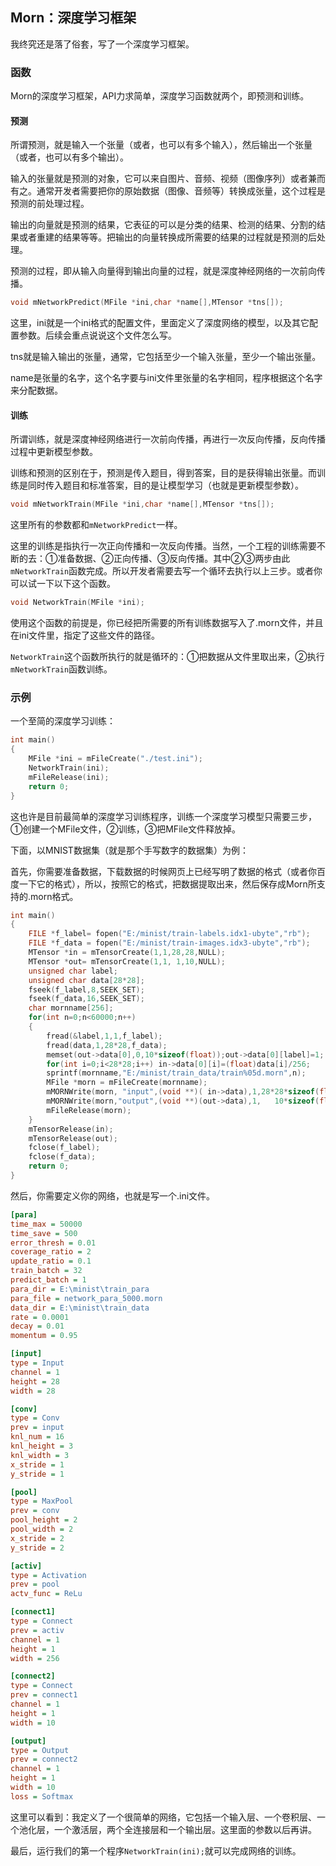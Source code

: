 ## Morn：深度学习框架

我终究还是落了俗套，写了一个深度学习框架。



### 函数

Morn的深度学习框架，API力求简单，深度学习函数就两个，即预测和训练。



#### 预测

所谓预测，就是输入一个张量（或者，也可以有多个输入），然后输出一个张量（或者，也可以有多个输出）。

输入的张量就是预测的对象，它可以来自图片、音频、视频（图像序列）或者兼而有之。通常开发者需要把你的原始数据（图像、音频等）转换成张量，这个过程是预测的前处理过程。

输出的向量就是预测的结果，它表征的可以是分类的结果、检测的结果、分割的结果或者重建的结果等等。把输出的向量转换成所需要的结果的过程就是预测的后处理。

预测的过程，即从输入向量得到输出向量的过程，就是深度神经网络的一次前向传播。

```c
void mNetworkPredict(MFile *ini,char *name[],MTensor *tns[]);
```

这里，ini就是一个ini格式的配置文件，里面定义了深度网络的模型，以及其它配置参数。后续会重点说说这个文件怎么写。

tns就是输入输出的张量，通常，它包括至少一个输入张量，至少一个输出张量。

name是张量的名字，这个名字要与ini文件里张量的名字相同，程序根据这个名字来分配数据。



#### 训练

所谓训练，就是深度神经网络进行一次前向传播，再进行一次反向传播，反向传播过程中更新模型参数。

训练和预测的区别在于，预测是传入题目，得到答案，目的是获得输出张量。而训练是同时传入题目和标准答案，目的是让模型学习（也就是更新模型参数）。

```c
void mNetworkTrain(MFile *ini,char *name[],MTensor *tns[]);
```

这里所有的参数都和`mNetworkPredict`一样。

这里的训练是指执行一次正向传播和一次反向传播。当然，一个工程的训练需要不断的去：①准备数据、②正向传播、③反向传播。其中②③两步由此`mNetworkTrain`函数完成。所以开发者需要去写一个循环去执行以上三步。或者你可以试一下以下这个函数。

```c
void NetworkTrain(MFile *ini);
```

使用这个函数的前提是，你已经把所需要的所有训练数据写入了.morn文件，并且在ini文件里，指定了这些文件的路径。

`NetworkTrain`这个函数所执行的就是循环的：①把数据从文件里取出来，②执行`mNetworkTrain`函数训练。



### 示例

一个至简的深度学习训练：

```c
int main()
{
    MFile *ini = mFileCreate("./test.ini");
    NetworkTrain(ini);
    mFileRelease(ini);
    return 0;
}
```

这也许是目前最简单的深度学习训练程序，训练一个深度学习模型只需要三步，①创建一个MFile文件，②训练，③把MFile文件释放掉。

下面，以MNIST数据集（就是那个手写数字的数据集）为例：

首先，你需要准备数据，下载数据的时候网页上已经写明了数据的格式（或者你百度一下它的格式），所以，按照它的格式，把数据提取出来，然后保存成Morn所支持的.morn格式。

```c
int main()
{
    FILE *f_label= fopen("E:/minist/train-labels.idx1-ubyte","rb");
    FILE *f_data = fopen("E:/minist/train-images.idx3-ubyte","rb");
    MTensor *in = mTensorCreate(1,1,28,28,NULL);
    MTensor *out= mTensorCreate(1,1, 1,10,NULL);
    unsigned char label;
    unsigned char data[28*28];
    fseek(f_label,8,SEEK_SET);
    fseek(f_data,16,SEEK_SET);
    char mornname[256];
    for(int n=0;n<60000;n++)
    {
        fread(&label,1,1,f_label);
        fread(data,1,28*28,f_data);
        memset(out->data[0],0,10*sizeof(float));out->data[0][label]=1;
        for(int i=0;i<28*28;i++) in->data[0][i]=(float)data[i]/256;
        sprintf(mornname,"E:/minist/train_data/train%05d.morn",n);
        MFile *morn = mFileCreate(mornname);
        mMORNWrite(morn, "input",(void **)( in->data),1,28*28*sizeof(float));
        mMORNWrite(morn,"output",(void **)(out->data),1,   10*sizeof(float));
        mFileRelease(morn);
    }
    mTensorRelease(in);
    mTensorRelease(out);
    fclose(f_label);
    fclose(f_data);
    return 0;
}
```

然后，你需要定义你的网络，也就是写一个.ini文件。

```ini
[para]
time_max = 50000
time_save = 500
error_thresh = 0.01
coverage_ratio = 2
update_ratio = 0.1
train_batch = 32
predict_batch = 1
para_dir = E:\minist\train_para
para_file = network_para_5000.morn
data_dir = E:\minist\train_data
rate = 0.0001
decay = 0.01
momentum = 0.95

[input]
type = Input
channel = 1
height = 28
width = 28

[conv]
type = Conv
prev = input
knl_num = 16
knl_height = 3
knl_width = 3
x_stride = 1
y_stride = 1

[pool]
type = MaxPool
prev = conv
pool_height = 2
pool_width = 2
x_stride = 2
y_stride = 2

[activ]
type = Activation
prev = pool
actv_func = ReLu

[connect1]
type = Connect
prev = activ
channel = 1
height = 1
width = 256

[connect2]
type = Connect
prev = connect1
channel = 1
height = 1
width = 10

[output]
type = Output
prev = connect2
channel = 1
height = 1
width = 10
loss = Softmax
```

这里可以看到：我定义了一个很简单的网络，它包括一个输入层、一个卷积层、一个池化层，一个激活层，两个全连接层和一个输出层。这里面的参数以后再讲。

最后，运行我们的第一个程序`NetworkTrain(ini);`就可以完成网络的训练。